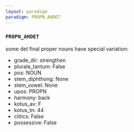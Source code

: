 ```yaml
---
layout: paradigm
paradigm: PROPN_AHDET
---
```

### ` PROPN_AHDET `

some det final proper nouns have special variation:
* grade_dir: strengthen
* plurale_tantum: False
* pos: NOUN
* stem_diphthong: None
* stem_vowel: None
* upos: PROPN
* harmony: back
* kotus_av: F
* kotus_tn: 44
* clitics: False
* possessive: False
